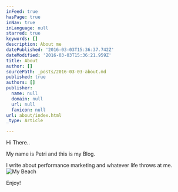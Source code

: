 ```yaml
---
inFeed: true
hasPage: true
inNav: true
inLanguage: null
starred: true
keywords: []
description: About me
datePublished: '2016-03-03T15:36:37.742Z'
dateModified: '2016-03-03T15:36:21.959Z'
title: About
author: []
sourcePath: _posts/2016-03-03-about.md
published: true
authors: []
publisher:
  name: null
  domain: null
  url: null
  favicon: null
url: about/index.html
_type: Article

---
```

Hi There.. 

My name is Petri and this is my Blog. 

I write about performance marketing and whatever life throws at me. ![My Beach](https://the-grid-user-content.s3-us-west-2.amazonaws.com/ab604db1-355b-43ae-9707-f4d554da18f4.JPG)

Enjoy!